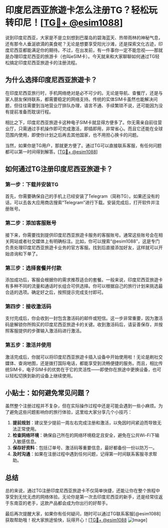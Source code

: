 # 印度尼西亚旅遊卡怎么注册TG？轻松玩转印尼！[[TG💪+ @esim1088](https://t.me/s/esim1088)]

说到印度尼西亚，大家是不是立刻想到巴厘岛的碧海蓝天、热带雨林的神秘气息，还有那令人垂涎欲滴的美食呢？无论是想要享受阳光沙滩，还是探索文化古迹，印度尼西亚都能满足你的期待。不过，在出发前，有一件事你一定不能忽视——那就是办理印度尼西亚的旅游卡（也叫eSIM卡）。今天就来和大家聊聊如何通过TG轻松搞定印度尼西亚旅遊卡的注册流程。

## 为什么选择印度尼西亚旅遊卡？

在印度尼西亚旅行时，手机网络绝对是必不可少的。无论是导航、查餐厅，还是与家人朋友保持联系，都需要稳定的网络支持。传统的实体SIM卡虽然也能解决问题，但往往需要到当地营业厅排队办理，语言不通、手续繁琐不说，还可能因为没有提前准备而耽误行程。

相比之下，印度尼西亚旅遊卡这种电子SIM卡就显得方便多了。你无需亲自前往营业厅，只需通过手机操作即可完成激活，即插即用，非常省心。而且它还能在全球范围内使用，即使你计划之后再去其他国家，也不用担心换卡的问题。

当然，如果你是TG用户，那就更方便了。通过TG可以直接联系客服，有任何问题都可以第一时间得到解答。[[TG💪+ @esim1088](https://t.me/s/esim1088)]

## 如何通过TG注册印度尼西亚旅遊卡？

### 第一步：下载并安装TG

首先，你需要确保自己的手机上已经安装了Telegram（简称TG）。如果还没有的话，可以去各大应用商店搜索“Telegram”进行下载。安装完成后，打开软件并注册账号。

### 第二步：添加客服账号

接下来，你需要找到提供印度尼西亚旅遊卡服务的客服账号。通常这些账号会在相关网站或者社交媒体上有明确标注。比如，你可以搜索“@esim1088”，这是专门负责处理印度尼西亚旅遊卡业务的官方客服。找到后直接添加好友，这样就可以开始咨询和下单了。

### 第三步：选择套餐并付款

添加成功后，客服会根据你的需求推荐适合的套餐。一般来说，印度尼西亚旅遊卡有多种不同的流量和通话时长组合可供选择。你可以根据自己的旅行计划来挑选最合适的选项。确定好之后，按照提示完成支付即可。

### 第四步：接收激活码

支付完成后，你会收到一封包含激活码的邮件或短信。这一步非常重要，因为激活码是解锁你所购买的印度尼西亚旅遊卡的关键。收到激活码后，请妥善保存，并按照客服提供的步骤输入激活码进行激活。

### 第五步：激活并使用

激活完成后，你就可以将印度尼西亚旅遊卡插入设备中开始使用啦！无论是刷社交媒体、查询地图，还是拨打国际电话，都能享受到流畅便捷的服务。而且，相比传统SIM卡，电子SIM卡的优势在于它的灵活性——即使你在旅途中更换设备，也可以轻松切换到新的设备上继续使用。

## 小贴士：如何避免常见问题？

虽然整个注册过程并不复杂，但在实际操作过程中还是可能会遇到一些小麻烦。为了避免这些问题影响你的旅行体验，这里给大家分享几个小技巧：

1. **提前规划**：建议至少提前一周左右完成注册和激活，以免因时间紧迫而导致无法正常使用。
2. **检查网络环境**：确保自己所在的网络环境稳定且安全，避免在公共Wi-Fi下输入敏感信息。
3. **保存好资料**：包括订单号、激活码等重要信息，最好都备份一份以防万一。
4. **及时沟通**：如果在注册过程中遇到任何问题，记得第一时间联系客服寻求帮助。

## 总结

总的来说，通过TG注册印度尼西亚旅遊卡不仅简单快捷，还能让你在整个旅程中享受到无忧无虑的网络体验。无论你是第一次去印度尼西亚的新手，还是经常往返于东南亚的老手，这款产品都会成为你出行的好帮手。

最后再次提醒大家，如果你有任何疑问，随时可以通过TG联系客服[@esim1088]获取帮助哦！祝大家旅途愉快，玩得开心！[[TG💪+ @esim1088](https://t.me/s/esim1088) ![Image](https://i.postimg.cc/4NQfJmqS/Snipaste-2025-05-13-00-14-12.png)]